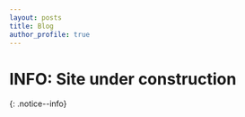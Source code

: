 ```yaml
---
layout: posts
title: Blog
author_profile: true
---
```

# INFO: Site under construction
{: .notice--info}
